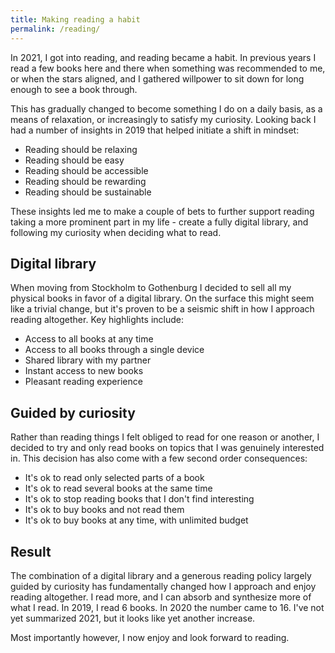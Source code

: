 ```yaml
---
title: Making reading a habit
permalink: /reading/
---
```

In 2021, I got into reading, and reading became a habit. In previous years I read a few books here and there when something was recommended to me, or when the stars aligned, and I gathered willpower to sit down for long enough to see a book through. 

This has gradually changed to become something I do on a daily basis, as a means of relaxation, or increasingly to satisfy my curiosity. Looking back I had a number of insights in 2019 that helped initiate a shift in mindset:

- Reading should be relaxing
- Reading should be easy
- Reading should be accessible
- Reading should be rewarding
- Reading should be sustainable

These insights led me to make a couple of bets to further support reading taking a more prominent part in my life - create a fully digital library, and following my curiosity when deciding what to read.

## Digital library
When moving from Stockholm to Gothenburg I decided to sell all my physical books in favor of a digital library. On the surface this might seem like a trivial change, but it's proven to be a seismic shift in how I approach reading altogether. Key highlights include:

- Access to all books at any time
- Access to all books through a single device
- Shared library with my partner
- Instant access to new books
- Pleasant reading experience

## Guided by curiosity
Rather than reading things I felt obliged to read for one reason or another, I decided to try and only read books on topics that I was genuinely interested in. This decision has also come with a few second order consequences:

- It's ok to read only selected parts of a book
- It's ok to read several books at the same time
- It's ok to stop reading books that I don't find interesting
- It's ok to buy books and not read them
- It's ok to buy books at any time, with unlimited budget

## Result
The combination of a digital library and a generous reading policy largely guided by curiosity has fundamentally changed how I approach and enjoy reading altogether. I read more, and I can absorb and synthesize more of what I read. In 2019, I read 6 books. In 2020 the number came to 16. I've not yet summarized 2021, but it looks like yet another increase.  

Most importantly however, I now enjoy and look forward to reading.
